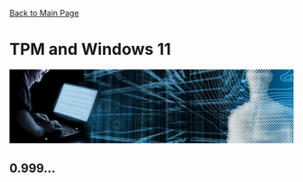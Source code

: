[Back to Main Page](../index.html) 

# TPM and Windows 11

<img src="../img/banner_hackerblue.jpg" width="1000">

## 0.999...


